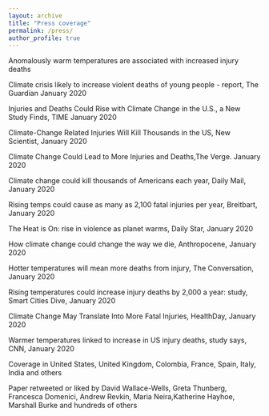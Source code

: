 ```yaml
---
layout: archive
title: "Press coverage"
permalink: /press/
author_profile: true
---
```


<head>Anomalously warm temperatures are associated with increased injury deaths</head>

Climate crisis likely to increase violent deaths of young people - report, The Guardian January 2020

Injuries and Deaths Could Rise with Climate Change in the U.S., a New Study Finds, TIME January 2020

Climate-Change Related Injuries Will Kill Thousands in the US, New Scientist, January 2020

Climate Change Could Lead to More Injuries and Deaths,The Verge. January 2020

Climate change could kill thousands of Americans each year, Daily Mail, January 2020

Rising temps could cause as many as 2,100 fatal injuries per year, Breitbart, January 2020

The Heat is On: rise in violence as planet warms, Daily Star, January 2020

How climate change could change the way we die, Anthropocene, January 2020

Hotter temperatures will mean more deaths from injury, The Conversation, January 2020

Rising temperatures could increase injury deaths by 2,000 a year: study, Smart Cities Dive, January 2020

Climate Change May Translate Into More Fatal Injuries, HealthDay, January 2020

Warmer temperatures linked to increase in US injury deaths, study says, CNN, January 2020

Coverage in United States, United Kingdom, Colombia, France, Spain, Italy, India and others

Paper retweeted or liked by David Wallace-Wells, Greta Thunberg, Francesca Domenici, Andrew Revkin, Maria Neira,Katherine Hayhoe, Marshall Burke and hundreds of others
